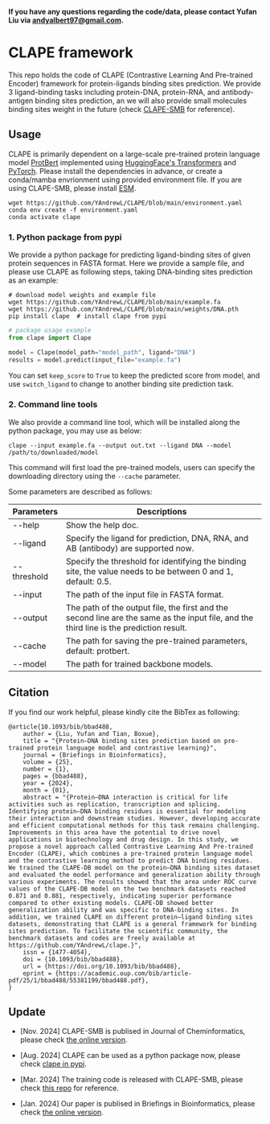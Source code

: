 **If you have any questions regarding the code/data, please contact Yufan Liu via andyalbert97@gmail.com.**

# CLAPE framework

This repo holds the code of CLAPE (Contrastive Learning And Pre-trained Encoder) framework for protein-ligands binding sites prediction. We provide 3 ligand-binding tasks including protein-DNA, protein-RNA, and antibody-antigen binding sites prediction, an we will also provide small molecules binding sites weight in the future (check [CLAPE-SMB](https://github.com/JueWangTHU/CLAPE-SMB) for reference).


## Usage

CLAPE is primarily dependent on a large-scale pre-trained protein language model [ProtBert](https://huggingface.co/Rostlab/prot_bert)  implemented using [HuggingFace's Transformers](https://huggingface.co/) and [PyTorch](https://pytorch.org/). Please install the dependencies in advance, or create a conda/mamba envrionment using provided environment file. If you are using CLAPE-SMB, please install [ESM](https://github.com/facebookresearch/esm).

```shell
wget https://github.com/YAndrewL/CLAPE/blob/main/environment.yaml
conda env create -f environment.yaml
conda activate clape 
```
### 1. Python package from pypi
We provide a python package for predicting ligand-binding sites of given protein sequences in FASTA format. Here we provide a sample file, and please use CLAPE as following steps, taking DNA-binding sites prediction as an example:

```shell 
# download model weights and example file
wget https://github.com/YAndrewL/CLAPE/blob/main/example.fa
wget https://github.com/YAndrewL/CLAPE/blob/main/weights/DNA.pth
pip install clape  # install clape from pypi
```

```python
# package usage example
from clape import Clape

model = Clape(model_path="model_path", ligand="DNA")
results = model.predict(input_file="example.fa")
```
You can set `keep_score` to `True` to keep the predicted score from model, and use `switch_ligand` to change to another binding site prediction task.


### 2. Command line tools
We also provide a command line tool, which will be installed along the python package, you may use as below:

```shell
clape --input example.fa --output out.txt --ligand DNA --model /path/to/downloaded/model
```

This command will first load the pre-trained models, users can specify the downloading directory using the `--cache` parameter.

Some parameters are described as follows:

| Parameters  | Descriptions                                                 |
| ----------- | ------------------------------------------------------------ |
| --help      | Show the help doc.                                           |
| --ligand    | Specify the ligand for prediction, DNA, RNA, and AB (antibody) are supported now. |
| --threshold | Specify the threshold for identifying the binding site, the value needs to be between 0 and 1, default: 0.5. |
| --input     | The path of the input file in FASTA format.                  |
| --output    | The path of the output file, the first and the second line are the same as the input file, and the third line is the prediction result. |
| --cache     | The path for saving the pre-trained parameters, default: protbert. |
| --model     | The path for trained backbone models.|

## Citation
If you find our work helpful, please kindly cite the BibTex as following:
```
@article{10.1093/bib/bbad488,
    author = {Liu, Yufan and Tian, Boxue},
    title = "{Protein–DNA binding sites prediction based on pre-trained protein language model and contrastive learning}",
    journal = {Briefings in Bioinformatics},
    volume = {25},
    number = {1},
    pages = {bbad488},
    year = {2024},
    month = {01},
    abstract = "{Protein–DNA interaction is critical for life activities such as replication, transcription and splicing. Identifying protein–DNA binding residues is essential for modeling their interaction and downstream studies. However, developing accurate and efficient computational methods for this task remains challenging. Improvements in this area have the potential to drive novel applications in biotechnology and drug design. In this study, we propose a novel approach called Contrastive Learning And Pre-trained Encoder (CLAPE), which combines a pre-trained protein language model and the contrastive learning method to predict DNA binding residues. We trained the CLAPE-DB model on the protein–DNA binding sites dataset and evaluated the model performance and generalization ability through various experiments. The results showed that the area under ROC curve values of the CLAPE-DB model on the two benchmark datasets reached 0.871 and 0.881, respectively, indicating superior performance compared to other existing models. CLAPE-DB showed better generalization ability and was specific to DNA-binding sites. In addition, we trained CLAPE on different protein–ligand binding sites datasets, demonstrating that CLAPE is a general framework for binding sites prediction. To facilitate the scientific community, the benchmark datasets and codes are freely available at https://github.com/YAndrewL/clape.}",
    issn = {1477-4054},
    doi = {10.1093/bib/bbad488},
    url = {https://doi.org/10.1093/bib/bbad488},
    eprint = {https://academic.oup.com/bib/article-pdf/25/1/bbad488/55381199/bbad488.pdf},
}
```

## Update
- [Nov. 2024] CLAPE-SMB is publised in Journal of Cheminformatics, please check [the online version](https://jcheminf.biomedcentral.com/articles/10.1186/s13321-024-00920-2).

- [Aug. 2024] CLAPE can be used as a python package now, please check [clape in pypi](https://pypi.org/project/clape/).

- [Mar. 2024] The training code is released with CLAPE-SMB, please check [this repo](https://github.com/JueWangTHU/CLAPE-SMB) for reference.

- [Jan. 2024] Our paper is publised in Briefings in Bioinformatics, please check [the online version](https://academic.oup.com/bib/article/25/1/bbad488/7505238).
